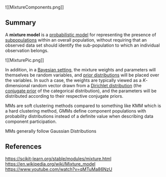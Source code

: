 ![[MixtureComponents.png]]
## Summary
A **mixture model** is a [probabilistic model](https://en.wikipedia.org/wiki/Probabilistic_model "Probabilistic model") for representing the presence of [subpopulations](https://en.wikipedia.org/wiki/Subpopulation "Subpopulation") within an overall population, without requiring that an observed data set should identify the sub-population to which an individual observation belongs.

![[MixturePic.png]]

In addition, in a [Bayesian setting](https://en.wikipedia.org/wiki/Bayesian_inference "Bayesian inference"), the mixture weights and parameters will themselves be random variables, and [prior distributions](https://en.wikipedia.org/wiki/Prior_distribution "Prior distribution") will be placed over the variables. In such a case, the weights are typically viewed as a _K_-dimensional random vector drawn from a [Dirichlet distribution](https://en.wikipedia.org/wiki/Dirichlet_distribution "Dirichlet distribution") (the [conjugate prior](https://en.wikipedia.org/wiki/Conjugate_prior "Conjugate prior") of the categorical distribution), and the parameters will be distributed according to their respective conjugate priors.

MMs are soft clustering methods compared to something like KMM which is a hard clustering method, GMMs define component populations with probability distributions instead of a definite value when describing data component participation. 

MMs generally follow Gaussian Distributions

## References
https://scikit-learn.org/stable/modules/mixture.html
https://en.wikipedia.org/wiki/Mixture_model
https://www.youtube.com/watch?v=qMTuMa86NzU